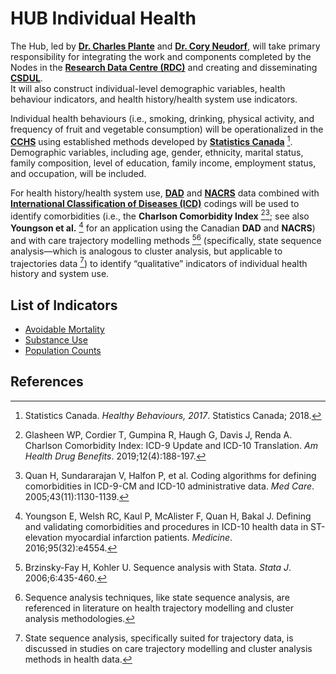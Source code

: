 # HUB Individual Health

The Hub, led by [**Dr. Charles Plante**](https://www.charlesplante.net/) and [**Dr. Cory Neudorf**](https://medicine.usask.ca/news/2021/dr-cory-neudorf-a-public-health-perspective.php), will take primary responsibility for integrating the work and components completed by the Nodes in the [**Research Data Centre (RDC)**](https://www.statcan.gc.ca/en/microdata/data-centres) and creating and disseminating [**CSDUL**](https://github.com/csdul/pre_beta_csdul_introduction).  
It will also construct individual-level demographic variables, health behaviour indicators, and health history/health system use indicators.

Individual health behaviours (i.e., smoking, drinking, physical activity, and frequency of fruit and vegetable consumption) will be operationalized in the [**CCHS**](https://www150.statcan.gc.ca/n1/daily-quotidien/220419/dq220419d-eng.htm) using established methods developed by [**Statistics Canada**](https://www.statcan.gc.ca/en/start) [^1]. Demographic variables, including age, gender, ethnicity, marital status, family composition, level of education, family income, employment status, and occupation, will be included.

For health history/health system use, [**DAD**](https://www.statcan.gc.ca/en/microdata/data-centres/data/cencchs-dad) and [**NACRS**](https://www.statcan.gc.ca/en/microdata/data-centres/data/dad-nacrs-omhrs-cvsdd) data combined with [**International Classification of Diseases (ICD)**](https://www.who.int/standards/classifications/classification-of-diseases) codings will be used to identify comorbidities (i.e., the **Charlson Comorbidity Index** [^2][^3]; see also **Youngson et al.** [^4] for an application using the Canadian **DAD** and **NACRS**) and with care trajectory modelling methods [^5][^6] (specifically, state sequence analysis—which is analogous to cluster analysis, but applicable to trajectories data [^7]) to identify “qualitative” indicators of individual health history and system use.

## List of Indicators

- [Avoidable Mortality](https://github.com/csdul/pre_beta_hub_individual/tree/main/avoidable_mortality)
- [Substance Use](https://github.com/csdul/pre_beta_hub_individual/tree/main/substance_use)
- [Population Counts](https://github.com/csdul/pre_beta_hub_individual/tree/main/population_counts)

## References

[^1]: Statistics Canada. *Healthy Behaviours, 2017*. Statistics Canada; 2018.
[^2]: Glasheen WP, Cordier T, Gumpina R, Haugh G, Davis J, Renda A. Charlson Comorbidity Index: ICD-9 Update and ICD-10 Translation. *Am Health Drug Benefits*. 2019;12(4):188-197.
[^3]: Quan H, Sundararajan V, Halfon P, et al. Coding algorithms for defining comorbidities in ICD-9-CM and ICD-10 administrative data. *Med Care*. 2005;43(11):1130-1139.
[^4]: Youngson E, Welsh RC, Kaul P, McAlister F, Quan H, Bakal J. Defining and validating comorbidities and procedures in ICD-10 health data in ST-elevation myocardial infarction patients. *Medicine*. 2016;95(32):e4554.
[^5]: Brzinsky-Fay H, Kohler U. Sequence analysis with Stata. *Stata J*. 2006;6:435-460.
[^6]: Sequence analysis techniques, like state sequence analysis, are referenced in literature on health trajectory modelling and cluster analysis methodologies.
[^7]: State sequence analysis, specifically suited for trajectory data, is discussed in studies on care trajectory modelling and cluster analysis methods in health data.


